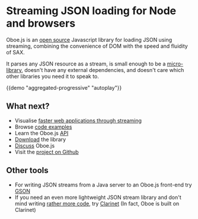 Streaming JSON loading for Node and browsers
============================================

Oboe.js is an [open source](LICENCE) Javascript library
for loading JSON using streaming, combining the convenience of DOM with
the speed and fluidity of SAX.

It parses any JSON resource as a stream, is small enough to be a [micro-library](http://microjs.com/#),
doesn't have any external dependencies, and doesn't care which other libraries you need it to speak to.

{{demo "aggregated-progressive" "autoplay"}}
   
What next?
----------

- Visualise [faster web applications through streaming](why) 
- Browse [code examples](examples) 
- Learn the Oboe.js [API](api)
- [Download](download) the library
- [Discuss](discuss) Oboe.js
- Visit the [project on Github](http://github.com/jimhigson/oboe.js)

Other tools
-----------

-   For writing JSON streams from a Java server to an Oboe.js front-end try
    [GSON](https://code.google.com/p/google-gson/)
-   If you need an even more lightweight JSON stream library and don't
    mind writing [rather more code](parsers#code-comparison-sax), try
    [Clarinet](http://github.com/dscape/clarinet) (In fact, Oboe is
    built on Clarinet)
